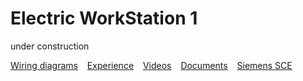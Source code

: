 # Electric WorkStation 1
under construction

[Wiring diagrams](/docs/elws1/wd.md) &ensp; [Experience](/elws1/ex.md) &ensp; [Videos](/elws1/vd.md) &ensp; [Documents](/elws1/dc.md) &ensp; [Siemens SCE](https://www.siemens.com/it/it/prodotti/automazione/sce.html)
